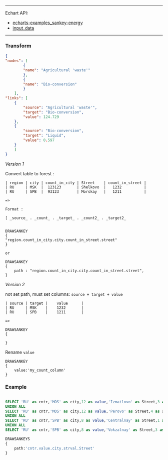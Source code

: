 ----

Echart API:
* [echarts-examples_sankey-energy](https://ecomfe.github.io/echarts-examples/public/editor.html?c=sankey-energy)
* [input_data](https://ecomfe.github.io/echarts-examples/public/data/asset/data/energy.json)

----

### Transform
```json
{
"nodes": [
        {
        "name": "Agricultural 'waste'"
        },
        {
        "name": "Bio-conversion"
        }
    ],
"links": [
    {
        "source": "Agricultural 'waste'",
        "target": "Bio-conversion",
        "value": 124.729
    },
    {
        "source": "Bio-conversion",
        "target": "Liquid",
        "value": 0.597
    }
    ]
}
```

*Version 1*

Convert table to forest :

```
| region | city | count_in_city | Street    | count_in_street |
| RU     | MSK  |  123123       | Shelkovo  |   1232          |
| RU     | SPB  |  93123        | Morskay   |   1211          |

=>

Format :

[ _source_ . _count_ . _target_ . _count2_ . _target2_


DRAWSANKEY
{
"region.count_in_city.city.count_in_street.street"
}

or

DRAWSANKEY
{
    path : "region.count_in_city.city.count_in_street.street",
}
```


*Version 2*

not set path, must set columns: `source + target + value`


```
| source | target |    value      |
| RU     | MSK    |    1232       |
| RU     | SPB    |    1211       |

=>

DRAWSANKEY
{

}
```


Rename `value`

```
DRAWSANKEY
{
    value:'my_count_column'
}
```


### Example


```sql

SELECT 'RU' as cntr,'MOS' as city,12 as value,'Izmailovo' as Street,3 as strval
UNION ALL
SELECT 'RU' as cntr,'MOS' as city,12 as value,'Perovo' as Street,4 as strval
UNION ALL
SELECT 'RU' as cntr,'SPB' as city,8 as value,'Centralnay' as Street,1 as strval
UNION ALL
SELECT 'RU' as cntr,'SPB' as city,8 as value,'Vokzalnay' as Street,3 as strval

DRAWSANKEYS
{
    path:'cntr.value.city.strval.Street'
}

```